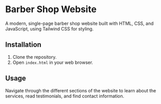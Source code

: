 # Barber Shop Website

A modern, single-page barber shop website built with HTML, CSS, and JavaScript, using Tailwind CSS for styling.

## Installation

1.  Clone the repository.
2.  Open `index.html` in your web browser.

## Usage

Navigate through the different sections of the website to learn about the services, read testimonials, and find contact information.